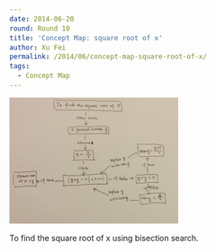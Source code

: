 ```yaml
---
date: 2014-06-20
round: Round 10
title: 'Concept Map: square root of x'
author: Xu Fei
permalink: /2014/06/concept-map-square-root-of-x/
tags:
  - Concept Map
---
```

[<img class="alignnone size-medium wp-image-7881" alt="concept map: square root of x" src="/uploads/2014/06/conceptmap1-300x225.jpg" width="300" height="225" />][1]

To find the square root of x using bisection search.

 [1]: /uploads/2014/06/conceptmap1.jpg
